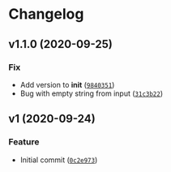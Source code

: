 # Changelog

<!--next-version-placeholder-->

## v1.1.0 (2020-09-25)
### Fix
* Add version to __init__ ([`9840351`](https://github.com/browniebroke/hacktoberfest-labeler-action/commit/984035145b8bea9e14fbd3036820a4eb57d119cf))
* Bug with empty string from input ([`31c3b22`](https://github.com/browniebroke/hacktoberfest-labeler-action/commit/31c3b22fe60b6e23c632a5f282d0b5289b6f208c))

## v1 (2020-09-24)
### Feature
* Initial commit ([`0c2e973`](https://github.com/browniebroke/hacktoberfest-labeler-action/commit/0c2e973a28cc6a0a357ce4107215bbad3c3c8e61))
